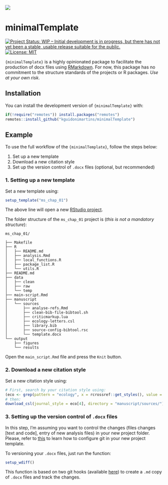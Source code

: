 
![](http://www.textfiles.com/underconstruction/HeHeartlandPark2601underconstructionbar9.gif)

# minimalTemplate

[![Project Status: WIP – Initial development is in progress, but there
has not yet been a stable, usable release suitable for the
public.](https://www.repostatus.org/badges/latest/wip.svg)](https://www.repostatus.org/#wip)
[![License:
MIT](https://img.shields.io/badge/License-MIT-blue.svg)](https://opensource.org/licenses/MIT)

`{minimalTemplate}` is a highly opinionated package to facilitate the
production of docx files using
[RMarkdown](https://rmarkdown.rstudio.com/). For now, this package has
no commitment to the structure standards of the projects or R packages.
*Use at your own risk*.

## Installation

You can install the development version of `{minimalTemplate}` with:

``` r
if(!require("remotes")) install.packages("remotes")
remotes::install_github("kguidonimartins/minimalTemplate")
```

## Example

To use the full workflow of the `{minimalTemplate}`, follow the steps
below:

1.  Set up a new template
2.  Download a new citation style
3.  Set up the version control of `.docx` files (optional, but
    recommended)

### 1\. Setting up a new template

Set a new template using:

``` r
setup_template("ms_chap_01")
```

The above line will open a new [RStudio
project](https://support.rstudio.com/hc/en-us/articles/200526207-Using-Projects).

The folder structure of the `ms_chap_01` project is (*this is not a
mandatory structure*):

    ms_chap_01/
    
    ├── Makefile
    ├── R
    │   ├── README.md
    │   ├── analysis.Rmd
    │   ├── local_functions.R
    │   ├── package_list.R
    │   └── utils.R
    ├── README.md
    ├── data
    │   ├── clean
    │   ├── raw
    │   └── temp
    ├── main-script.Rmd
    ├── manuscript
    │   └── sources
    │       ├── analyse-refs.Rmd
    │       ├── clean-bib-file-bibtool.sh
    │       ├── criticmarkup.lua
    │       ├── ecology-letters.csl
    │       ├── library.bib
    │       ├── source-config-bibtool.rsc
    │       └── template.docx
    └── output
        ├── figures
        └── results

Open the `main_script.Rmd` file and press the `Knit` button.

### 2\. Download a new citation style

Set a new citation style using:

``` r
# First, search by your citation style using:
(eco <- grep(pattern = "ecology", x = rcrossref::get_styles(), value = TRUE))
# then:
download_csl(journal_style = eco[4], directory = "manuscript/sources/")
```

### 3\. Setting up the version control of `.docx` files

In this step, I’m assuming you want to control the changes (files
changes \[text and code\], entry of new analysis files) in your new
project folder. Please, refer to
[this](https://kbroman.org/github_tutorial/) to learn how to configure
git in your new project template.

To versioning your `.docx` files, just run the function:

``` r
setup_wdiff()
```

This function is based on two git hooks (available
[here](https://github.com/vigente/gerardus/tree/master/shell-script)) to
create a `.md` copy of `.docx` files and track the changes.
